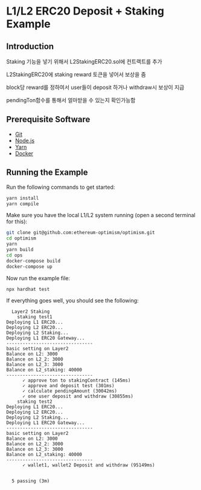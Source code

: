 # L1/L2 ERC20 Deposit + Staking Example

## Introduction

Staking 기능을 넣기 위해서 L2StakingERC20.sol에 컨트랙트를 추가

L2StakingERC20에 staking reward 토큰을 넣어서 보상을 줌

block당 reward를 정하여서 user들이 deposit 하거나 withdraw시 보상이 지급

pendingTon함수를 통해서 얼마받을 수 있는지 확인가능함



## Prerequisite Software

- [Git](https://git-scm.com/book/en/v2/Getting-Started-Installing-Git)
- [Node.js](https://nodejs.org/en/download/)
- [Yarn](https://classic.yarnpkg.com/en/docs/install#mac-stable)
- [Docker](https://docs.docker.com/engine/install/)


## Running the Example

Run the following commands to get started:

```sh
yarn install
yarn compile
```

Make sure you have the local L1/L2 system running (open a second terminal for this):

```sh
git clone git@github.com:ethereum-optimism/optimism.git
cd optimism
yarn
yarn build
cd ops
docker-compose build
docker-compose up
```

Now run the example file:

```sh
npx hardhat test
```

If everything goes well, you should see the following:

```text
  Layer2 Staking
    staking test1
Deploying L1 ERC20...
Deploying L2 ERC20...
Deploying L2 Staking...
Deploying L1 ERC20 Gateway...
--------------------------------
basic setting on Layer2
Balance on L2: 3000
Balance on L2_2: 3000
Balance on L2_3: 3000
Balance on L2_staking: 40000
--------------------------------
      ✓ approve ton to stakingContract (145ms)
      ✓ approve and deposit test (301ms)
      ✓ calculate pendingAmount (30042ms)
      ✓ one user deposit and withdraw (30855ms)
    staking test2
Deploying L1 ERC20...
Deploying L2 ERC20...
Deploying L2 Staking...
Deploying L1 ERC20 Gateway...
--------------------------------
basic setting on Layer2
Balance on L2: 3000
Balance on L2_2: 3000
Balance on L2_3: 3000
Balance on L2_staking: 40000
--------------------------------
      ✓ wallet1, wallet2 Deposit and withdraw (95149ms)


  5 passing (3m)

```
